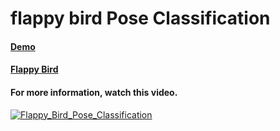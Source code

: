 # flappy bird Pose Classification
#### [Demo](https://ghassen1302.github.io/machine_learning_games/Flappy_Bird_PoseNet/Flappy_Bird_and_Pose_Classification/)
#### [Flappy Bird](https://github.com/CodingTrain/Flappy-Bird-Clone)
#### For more information, watch this video.
[![Flappy_Bird_Pose_Classification](http://img.youtube.com/vi/Hli756nRNo0/0.jpg)](https://www.youtube.com/watch?v=Hli756nRNo0 "Flappy Bird - Pose Classification")
